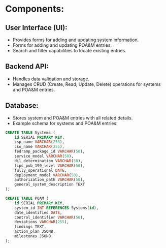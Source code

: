 # Components:

## User Interface (UI):
- Provides forms for adding and updating system information.
- Forms for adding and updating POA&M entries.
- Search and filter capabilities to locate existing entries.

## Backend API:
- Handles data validation and storage.
- Manages CRUD (Create, Read, Update, Delete) operations for systems and POA&M entries.


## Database:
- Stores system and POA&M entries with all related details.
- Example schema for systems and POA&M entries:

```sql
CREATE TABLE Systems (
    id SERIAL PRIMARY KEY,
    csp_name VARCHAR(255),
    cso_name VARCHAR(255),
    fedramp_package_id VARCHAR(50),
    service_model VARCHAR(50),
    dil_determination VARCHAR(50),
    fips_pub_199_level VARCHAR(50),
    fully_operational DATE,
    deployment_model VARCHAR(50),
    authorization_path VARCHAR(50),
    general_system_description TEXT
);

CREATE TABLE POAM (
    id SERIAL PRIMARY KEY,
    system_id INT REFERENCES Systems(id),
    date_identified DATE,
    control_identifier VARCHAR(50),
    deviations VARCHAR(255),
    findings TEXT,
    action_plan JSONB,
    milestones JSONB
);
```





